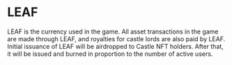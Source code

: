 # LEAF

LEAF is the currency used in the game. All asset transactions in the game are made through LEAF, and royalties for castle lords are also paid by LEAF. Initial issuance of LEAF will be airdropped to Castle NFT holders. After that, it will be issued and burned in proportion to the number of active users.
